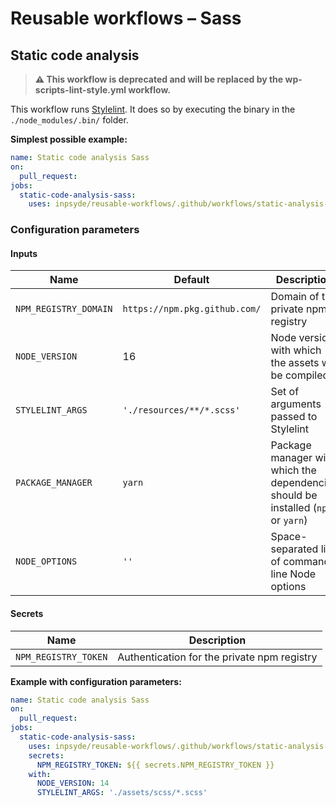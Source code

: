 # Reusable workflows – Sass

## Static code analysis

> **:warning: This workflow is deprecated and will be replaced by the wp-scripts-lint-style.yml workflow.**

This workflow runs [Stylelint](https://stylelint.io/). It does so by executing the binary in
the `./node_modules/.bin/` folder.

**Simplest possible example:**

```yml
name: Static code analysis Sass
on:
  pull_request:
jobs:
  static-code-analysis-sass:
    uses: inpsyde/reusable-workflows/.github/workflows/static-analysis-sass.yml@main
```

### Configuration parameters

#### Inputs

| Name                  | Default                       | Description                                                                       |
|-----------------------|-------------------------------|-----------------------------------------------------------------------------------|
| `NPM_REGISTRY_DOMAIN` | `https://npm.pkg.github.com/` | Domain of the private npm registry                                                |
| `NODE_VERSION`        | 16                            | Node version with which the assets will be compiled                               |
| `STYLELINT_ARGS`      | `'./resources/**/*.scss'`     | Set of arguments passed to Stylelint                                              |
| `PACKAGE_MANAGER`     | `yarn`                        | Package manager with which the dependencies should be installed (`npm` or `yarn`) |
| `NODE_OPTIONS`        | `''`                          | Space-separated list of command-line Node options                                 |

#### Secrets

| Name                 | Description                                 |
|----------------------|---------------------------------------------|
| `NPM_REGISTRY_TOKEN` | Authentication for the private npm registry |

**Example with configuration parameters:**

```yml
name: Static code analysis Sass
on:
  pull_request:
jobs:
  static-code-analysis-sass:
    uses: inpsyde/reusable-workflows/.github/workflows/static-analysis-sass.yml@main
    secrets:
      NPM_REGISTRY_TOKEN: ${{ secrets.NPM_REGISTRY_TOKEN }}
    with:
      NODE_VERSION: 14
      STYLELINT_ARGS: './assets/scss/*.scss'
```
